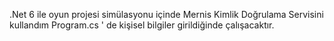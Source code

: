 .Net 6 ile oyun projesi simülasyonu içinde Mernis Kimlik Doğrulama Servisini kullandım
Program.cs ' de kişisel bilgiler girildiğinde çalışacaktır.

